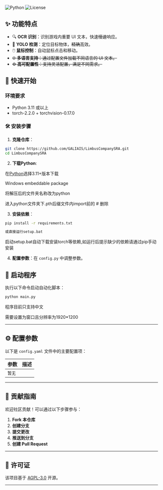 ![Python](https://img.shields.io/badge/Python-3.11%2B-blue) ![License](https://img.shields.io/badge/License-AGPL_3.0-green)

## ✨ 功能特点

- 🔍 **OCR 识别**：识别游戏内重要 UI 文本，快速~~慢速~~响应。
- 🎯 **YOLO 检测**：定位目标物体，~~精确~~高效。
- 🖱️ **鼠标控制**：自动鼠标点击和移动。
- ~~🌐 **多语言支持**：通过配置文件加载不同语言的 UI 文本。~~
- ~~⚙️ **高可配置性**：支持灵活配置，满足不同需求。~~

## 🚀 快速开始

### 环境要求

- Python 3.11 或以上
- torch-2.2.0 + torchvision-0.17.0

### 🛠️ 安装步骤

1. **克隆仓库**：

```bash
git clone https://github.com/GALIAIS/LimbusCompanySRA.git
cd LimbusCompanySRA
```

2. **下载Python**:

在[Python](https://www.python.org/downloads/)选择3.11+版本下载 

Windows embeddable package

将解压后的文件夹名称改为python

进入python文件夹下.pth后缀文件内import前的 # 删除

3. **安装依赖**：
```bash
pip install -r requirements.txt

或直接运行setup.bat
```

启动setup.bat自动下载安装torch等依赖,如运行后提示缺少的依赖请通过pip手动安装

4. **配置参数**：在 `config.py` 中调整参数。

## 🎉 启动程序

执行以下命令启动自动化脚本：

```bash
python main.py
```
程序目前只支持中文

需要设置为窗口且分辨率为1920*1200

---

## ⚙️ 配置参数

以下是 `config.yaml` 文件中的主要配置项：

| 参数              | 描述                                   |
|-------------------|----------------------------------------|
| `暂无`         |                      |

---

## 🤝 贡献指南

欢迎社区贡献！可以通过以下步骤参与：

1. **Fork 本仓库**
2. **创建分支**
3. **提交更改**
4. **推送到分支**
5. **创建 Pull Request**

---

## 📜 许可证

该项目基于 [AGPL-3.0](https://opensource.org/license/agpl-v3) 开源。

---
